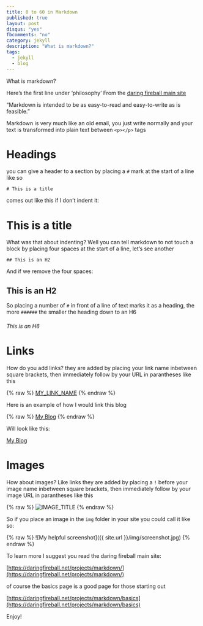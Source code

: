 ```yaml
---
title: 0 to 60 in Markdown
published: true
layout: post
disqus: "yes"
fbcomments: "no"
category: jekyll
description: "What is markdown?"
tags: 
  - jekyll
  - blog
---
```



What is markdown?

Here’s the first line under ‘philosophy’ From the [daring fireball main site](https://daringfireball.net/projects/markdown/syntax) 

“Markdown is intended to be as easy-to-read and easy-to-write as is feasible.”

Markdown is very much like an old email, you just write normally and your text is transformed into plain text between `<p></p>` tags

# Headings

you can give a header to a section by placing a `#` mark at the start of a line like so

    # This is a title

comes out like this if I don’t indent it:

# This is a title

What was that about indenting?  Well you can tell markdown to not touch a block by placing four spaces at the start of a line, let’s see another

    ## This is an H2

And if we remove the four spaces:

## This is an H2

So placing a number of `#` in front of a line of text marks it as a heading, the more `######` the smaller the heading down to an H6

###### This is an H6

# Links

How do you add links? they are added by placing your link name inbetween square brackets, then immediately follow by your URL in parantheses like this

{% raw  %}
    [MY_LINK_NAME](http://example.com/)
{% endraw  %}

Here is an example of how I would link this blog

{% raw  %}
    [My Blog](http://joshuacox.github.io/)
{% endraw  %}

Will look like this:

[My Blog](http://joshuacox.github.io/)

# Images

How about images? Like links they are added by placing a `!` before your image name inbetween square brackets, then immediately follow by your image URL in parantheses like this

{% raw  %}
    ![IMAGE_TITLE](PICTURE_URL)
{% endraw  %}

So if you place an image in the `img` folder in your site you could call it like so:

{% raw  %}
    ![My helpful screenshot]({{ site.url }}/img/screenshot.jpg)
{% endraw  %}

To learn more I suggest you read the daring fireball main site:

[https://daringfireball.net/projects/markdown/](https://daringfireball.net/projects/markdown/)

of course the basics page is a good page for those starting out

[https://daringfireball.net/projects/markdown/basics](https://daringfireball.net/projects/markdown/basics)

Enjoy!
